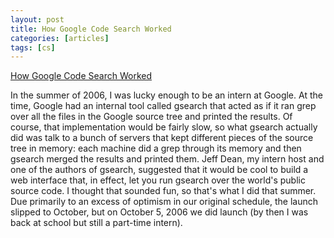 ```yaml
---
layout: post
title: How Google Code Search Worked
categories: [articles]
tags: [cs]
---
```


[How Google Code Search Worked](https://swtch.com/~rsc/regexp/regexp4.html)

In the summer of 2006, I was lucky enough to be an intern at Google. At the time, Google had an internal tool called gsearch that acted as if it ran grep over all the files in the Google source tree and printed the results. Of course, that implementation would be fairly slow, so what gsearch actually did was talk to a bunch of servers that kept different pieces of the source tree in memory: each machine did a grep through its memory and then gsearch merged the results and printed them. Jeff Dean, my intern host and one of the authors of gsearch, suggested that it would be cool to build a web interface that, in effect, let you run gsearch over the world's public source code. I thought that sounded fun, so that's what I did that summer. Due primarily to an excess of optimism in our original schedule, the launch slipped to October, but on October 5, 2006 we did launch (by then I was back at school but still a part-time intern).

<!--more-->

